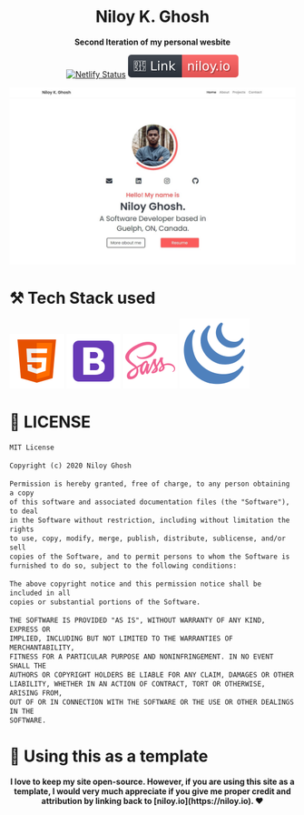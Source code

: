 <h1 align="center"> 
    Niloy K. Ghosh
</h1>
<div align="center"><strong>Second Iteration of my personal wesbite</strong>



[![Netlify Status](https://api.netlify.com/api/v1/badges/4f335484-0689-4f72-9cc0-868613c33e0e/deploy-status)](https://app.netlify.com/sites/compassionate-jennings-68087f/deploys)
[![Website Link](https://github.com/niloyKGhosh/personal-website-v2/blob/master/img/link.svg)](https://niloy.io/)


![Image Snapshot](https://github.com/niloyKGhosh/personal-website-v2/blob/master/img/demo.jpg)
</div>

# ⚒️ Tech Stack used

[![HTML5](https://github.com/niloyKGhosh/personal-website-v2/blob/master/img/icons/icons8-html-5.svg)](https://developer.mozilla.org/en-US/docs/Web/Guide/HTML/HTML5)    [![Bootstrap](https://github.com/niloyKGhosh/personal-website-v2/blob/master/img/icons/icons8-bootstrap.svg)](https://getbootstrap.com/docs/4.1/getting-started/introduction/) [![SASS](https://github.com/niloyKGhosh/personal-website-v2/blob/master/img/icons/icons8-sass.svg)](https://sass-lang.com/documentation) [![jQuery](https://github.com/niloyKGhosh/personal-website-v2/blob/master/img/icons/icons8-jquery.svg)](https://api.jquery.com/)

# 📙 LICENSE
```
MIT License

Copyright (c) 2020 Niloy Ghosh

Permission is hereby granted, free of charge, to any person obtaining a copy
of this software and associated documentation files (the "Software"), to deal
in the Software without restriction, including without limitation the rights
to use, copy, modify, merge, publish, distribute, sublicense, and/or sell
copies of the Software, and to permit persons to whom the Software is
furnished to do so, subject to the following conditions:

The above copyright notice and this permission notice shall be included in all
copies or substantial portions of the Software.

THE SOFTWARE IS PROVIDED "AS IS", WITHOUT WARRANTY OF ANY KIND, EXPRESS OR
IMPLIED, INCLUDING BUT NOT LIMITED TO THE WARRANTIES OF MERCHANTABILITY,
FITNESS FOR A PARTICULAR PURPOSE AND NONINFRINGEMENT. IN NO EVENT SHALL THE
AUTHORS OR COPYRIGHT HOLDERS BE LIABLE FOR ANY CLAIM, DAMAGES OR OTHER
LIABILITY, WHETHER IN AN ACTION OF CONTRACT, TORT OR OTHERWISE, ARISING FROM,
OUT OF OR IN CONNECTION WITH THE SOFTWARE OR THE USE OR OTHER DEALINGS IN THE
SOFTWARE.
```

# 🚨 Using this as a template

<div align="center">
<strong>I love to keep my site open-source. However, if you are using this site as a template, I would very much appreciate if you give me proper credit and attribution by linking back to [niloy.io](https://niloy.io). ❤️ </strong>
</div>